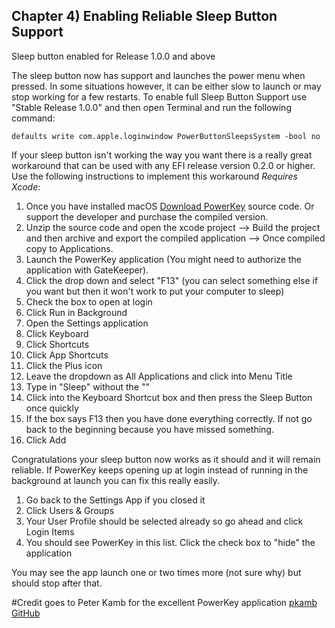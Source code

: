 ## Chapter 4) Enabling Reliable Sleep Button Support

Sleep button enabled for Release 1.0.0 and above

The sleep button now has support and launches the power menu when pressed. In some situations however, it can be either slow to launch or may stop working for a few restarts. To enable full Sleep Button Support use "Stable Release 1.0.0" and then open Terminal and run the following command:

```
defaults write com.apple.loginwindow PowerButtonSleepsSystem -bool no
```

If your sleep button isn't working the way you want there is a really great workaround that can be used with any EFI release version 0.2.0 or higher. Use the following instructions to implement this workaround *Requires Xcode*:

1. Once you have installed macOS [Download PowerKey](https://pkamb.github.io/PowerKey/) source code. Or support the developer and purchase the compiled version.
2. Unzip the source code and open the xcode project --> Build the project and then archive and export the compiled application --> Once compiled copy to Applications.
3. Launch the PowerKey application (You might need to authorize the application with GateKeeper).
4. Click the drop down and select "F13" (you can select something else if you want but then it won't work to put your computer to sleep)
5. Check the box to open at login
6. Click Run in Background
7. Open the Settings application
8. Click Keyboard
9. Click Shortcuts
10. Click App Shortcuts
11. Click the Plus icon
12. Leave the dropdown as All Applications and click into Menu Title
13. Type in "Sleep" without the ""
14. Click into the Keyboard Shortcut box and then press the Sleep Button once quickly
15. If the box says F13 then you have done everything correctly. If not go back to the beginning because you have missed something.
16. Click Add

Congratulations your sleep button now works as it should and it will remain reliable. If PowerKey keeps opening up at login instead of running in the background at launch you can fix this really easily. 
1. Go back to the Settings App if you closed it
2. Click Users & Groups
3. Your User Profile should be selected already so go ahead and click Login Items
4. You should see PowerKey in this list. Click the check box to "hide" the application

You may see the app launch one or two times more (not sure why) but should stop after that.

#Credit goes to Peter Kamb for the excellent PowerKey application [pkamb GitHub](https://github.com/pkamb/PowerKey)
